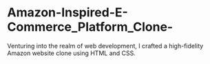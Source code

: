 # Amazon-Inspired-E-Commerce_Platform_Clone-
Venturing into the realm of web development, I crafted a high-fidelity Amazon website clone using HTML and CSS.
